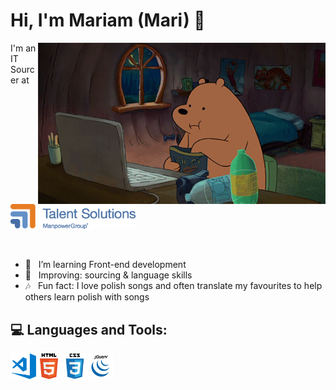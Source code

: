 # Hi, I'm Mariam (Mari) 👋<br> 
<div id="body">

<p><img src="https://github.com/darsaveli/Mariam/blob/main/1479814528_webarebears.gif" width="460px" align="right" style="max-width:100%;"</p>

<p>I'm an IT Sourcer at &nbsp; <a href="https://talentsolutions.manpowergroup.com/" target="_blank"><img alt="manpowergroup" width="200px" src="https://github.com/darsaveli/Mariam/blob/main/Talentsolutions.png"></a></p>


<br>
<ul>
<li>🌱 &nbsp;&nbsp;I’m learning Front-end development
<li>🔎 &nbsp;&nbsp;Improving: sourcing & language skills</li>
<li>🎶 &nbsp;&nbsp;Fun fact: I love polish songs and often translate my favourites to help others learn polish with songs</li>
</ul>

</div>
<div id="bottom">
<h2>💻 Languages and Tools:</h2>
  <p><img src="https://github.com/darsaveli/Mariam/blob/main/visual-studio-code.png" width="41px" align="left"></p>
  <p><img src="https://github.com/darsaveli/Mariam/blob/main/html.png" width="41px" align="left"></p>
  <p><img src="https://github.com/darsaveli/Mariam/blob/main/css.png" width="41px" align="left"></p>
  <p><img src="https://github.com/darsaveli/Mariam/blob/main/jquery%20(1).png" width="41px" align="left"></p>
  
</div>
